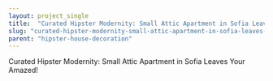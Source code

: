 ```yaml
---
layout: project_single
title:  "Curated Hipster Modernity: Small Attic Apartment in Sofia Leaves You Amazed!"
slug: "curated-hipster-modernity-small-attic-apartment-in-sofia-leaves-you-amazed"
parent: "hipster-house-decoration"
---
```

Curated Hipster Modernity: Small Attic Apartment in Sofia Leaves Your Amazed!